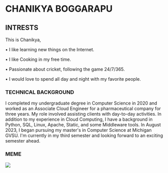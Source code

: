 # CHANIKYA BOGGARAPU 

## INTRESTS 
This is Chanikya,

•	I like learning new things on the Internet.

•	I like Cooking in my free time.

•	Passionate about cricket, following the game 24/7/365.

•	I would love to spend all day and night with my favorite people.

### TECHNICAL BACKGROUND

I completed my undergraduate degree in Computer Science in 2020 and worked as an Associate Cloud Engineer for a pharmaceutical company for three years. My role involved assisting clients with day-to-day activities. In addition to my experience in Cloud Computing, I have a background in Python, SQL, Linux, Apache, Static, and some Middleware tools. In August 2023, I began pursuing my master's in Computer Science at Michigan GVSU. I'm currently in my third semester and looking forward to an exciting semester ahead.

### MEME

<img src = "https://assets.telegraphindia.com/telegraph/2023/Mar/1678836965_57c7769197215ff88fbbb4b52c34856d.gif">
